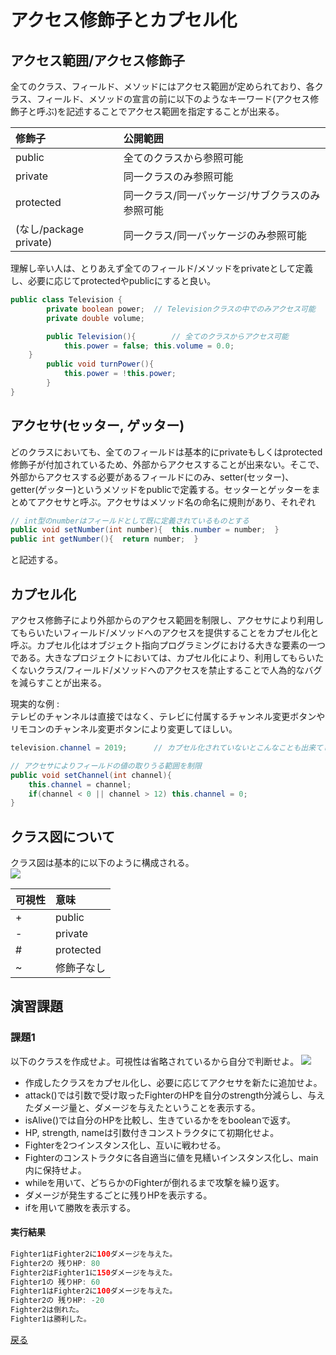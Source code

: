 # アクセス修飾子とカプセル化

## アクセス範囲/アクセス修飾子

全てのクラス、フィールド、メソッドにはアクセス範囲が定められており、各クラス、フィールド、メソッドの宣言の前に以下のようなキーワード(アクセス修飾子と呼ぶ)を記述することでアクセス範囲を指定することが出来る。  

|修飾子|公開範囲|
|:-|:-|
|public|全てのクラスから参照可能|
|private|同一クラスのみ参照可能|
|protected|同一クラス/同一パッケージ/サブクラスのみ参照可能|
|(なし/package private)|同一クラス/同一パッケージのみ参照可能|

理解し辛い人は、とりあえず全てのフィールド/メソッドをprivateとして定義し、必要に応じてprotectedやpublicにすると良い。  

```java
public class Television {
		private boolean power;	// Televisionクラスの中でのみアクセス可能
		private double volume;

		public Television(){		// 全てのクラスからアクセス可能
			this.power = false;	this.volume = 0.0;
    }	
		public void turnPower(){
			this.power = !this.power;
		}
}
```


## アクセサ(セッター, ゲッター)

どのクラスにおいても、全てのフィールドは基本的にprivateもしくはprotected修飾子が付加されているため、外部からアクセスすることが出来ない。そこで、外部からアクセスする必要があるフィールドにのみ、setter(セッター)、getter(ゲッター)というメソッドをpublicで定義する。セッターとゲッターをまとめてアクセサと呼ぶ。アクセサはメソッド名の命名に規則があり、それぞれ  

```java
// int型のnumberはフィールドとして既に定義されているものとする
public void setNumber(int number){  this.number = number;  }
public int getNumber(){  return number;  }
```

と記述する。  


## カプセル化

アクセス修飾子により外部からのアクセス範囲を制限し、アクセサにより利用してもらいたいフィールド/メソッドへのアクセスを提供することをカプセル化と呼ぶ。カプセル化はオブジェクト指向プログラミングにおける大きな要素の一つである。大きなプロジェクトにおいては、カプセル化により、利用してもらいたくないクラス/フィールド/メソッドへのアクセスを禁止することで人為的なバグを減らすことが出来る。  

現実的な例 :  
テレビのチャンネルは直接ではなく、テレビに付属するチャンネル変更ボタンやリモコンのチャンネル変更ボタンにより変更してほしい。  

```java
television.channel = 2019;		// カプセル化されていないとこんなことも出来てしまう

// アクセサによりフィールドの値の取りうる範囲を制限
public void setChannel(int channel){
	this.channel = channel;
	if(channel < 0 || channel > 12) this.channel = 0;
}
```


## クラス図について

クラス図は基本的に以下のように構成される。  
![](http://www.plantuml.com/plantuml/png/SoWkIImgAStDuIhEpimhI2nAp5L8paaiBdOiAIdAJ2ejIVLCpiyBpgnALJ3W0aieF6vQ_xXvvUEcdKydz5PpAJpjN_zYsRHd3SiLWFoddRqALWfFvtKZYp-RtFjaxnoDftkcFfkwuN7ZEhWwk0XGWoPKNosNGsfU2j110000)

|可視性|意味|
|:--|:--|
|+|public|
|-|private|
|#|protected|
|~|修飾子なし|

## 演習課題

### 課題1

以下のクラスを作成せよ。可視性は省略されているから自分で判断せよ。
![](http://www.plantuml.com/plantuml/png/LSwn3e903CRnlK_H4H86vvjWCRgPy0G5AZGSFNDN63I-knVHHCUclt_orSaeshfuIBFeZI8js7jAgJ6Bqgt6vpveAtV60xmVU9HnCeuFmDF5YHfWiiWwshHVIWkxDjSw0dnriTlgprQ_jWGaC-hdufeJZkvJbcuBCW1AQhniN9Ik2y4pAJoXPXtozXS0)
* 作成したクラスをカプセル化し、必要に応じてアクセサを新たに追加せよ。
* attack()では引数で受け取ったFighterのHPを自分のstrength分減らし、与えたダメージ量と、ダメージを与えたということを表示する。
* isAlive()では自分のHPを比較し、生きているかををbooleanで返す。
* HP, strength, nameは引数付きコンストラクタにて初期化せよ。
* Fighterを2つインスタンス化し、互いに戦わせる。
* Fighterのコンストラクタに各自適当に値を見繕いインスタンス化し、main内に保持せよ。
* whileを用いて、どちらかのFighterが倒れるまで攻撃を繰り返す。
* ダメージが発生するごとに残りHPを表示する。
* ifを用いて勝敗を表示する。

#### 実行結果

```java
Fighter1はFighter2に100ダメージを与えた。
Fighter2の 残りHP: 80
Fighter2はFighter1に150ダメージを与えた。
Fighter1の 残りHP: 60
Fighter1はFighter2に100ダメージを与えた。
Fighter2の 残りHP: -20
Fighter2は倒れた。
Fighter1は勝利した。
```

[戻る](../README.md)
